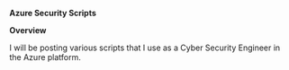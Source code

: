 **Azure Security Scripts**

**Overview**

I will be posting various scripts that I use as a Cyber Security Engineer in the Azure platform.
